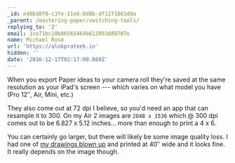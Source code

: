 ```yaml
---
_id: e40bd8f0-c3fe-11e6-8d8b-df1271861d9a
_parent: /mastering-paper/switching-tools/
replying_to: '2'
email: 1ce71bc10b86565464b612093d89707e
name: Michael Rose
url: 'https://alokprateek.in'
hidden: ''
date: '2016-12-17T02:17:00.089Z'
---
```


When you export Paper ideas to your camera roll they're saved at the same
resolution as your iPad's screen --- which varies on what model you have (Pro
12&#x2033;, Air, Mini, etc.)

They also come out at 72 dpi I believe, so you'd need an app that can resample
it to 300. On my Air 2 images are `2048 x 1536` which @ 300 dpi comes out to be
6.827 x 5.12 inches... more than enough to print a 4 x 6.

You can certainly go larger, but there will likely be some image quality loss. I
had one of
[my drawings blown up](https://alokprateek.in/paperfaces/luke-skywalker-cave-portrait/)
and printed at 40&#x2033; wide and it looks fine. It really depends on the image
though.

